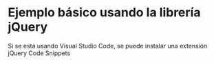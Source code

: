 # Ejemplo básico usando la librería jQuery
Si se está usando Visual Studio Code, se puede instalar una extensión jQuery Code Snippets